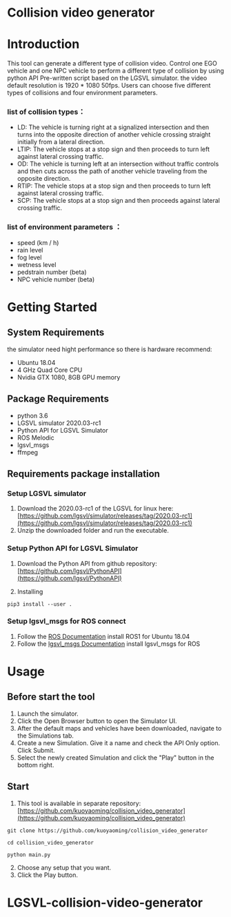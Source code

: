 # Collision video generator


# Introduction

This tool can generate a different type of collision video.  Control one EGO vehicle and one NPC vehicle to perform a different type of collision by using python API Pre-written script based on the LGSVL simulator. the video default resolution is 1920 * 1080 50fps. Users can choose five different types of collisions and four environment parameters.

### list of collision types：
* LD: The vehicle is turning right at a signalized intersection and then turns into the opposite direction of another vehicle crossing straight initially from a lateral direction.
* LTIP: The vehicle stops at a stop sign and then proceeds to turn left against lateral crossing traffic.
* OD: The vehicle is turning left at an intersection without traffic controls and then cuts across the path of another vehicle traveling from the opposite direction.
* RTIP: The vehicle stops at a stop sign and then proceeds to turn left against lateral crossing traffic.
* SCP: The vehicle stops at a stop sign and then proceeds against lateral crossing traffic.

### list of environment parameters ：
* speed (km / h)
* rain level
* fog level
* wetness level
* pedstrain number (beta)
* NPC vehicle number (beta)

# Getting Started

## System Requirements

the simulator need hight performance so there is hardware recommend:

* Ubuntu 18.04
* 4 GHz Quad Core CPU
* Nvidia GTX 1080, 8GB GPU memory

## Package Requirements

* python 3.6
* LGSVL simulator 2020.03-rc1
* Python API for LGSVL Simulator
* ROS Melodic
* lgsvl_msgs
* ffmpeg

## Requirements package installation

### Setup LGSVL simulator

1. Download the 2020.03-rc1 of the LGSVL for linux here: [https://github.com/lgsvl/simulator/releases/tag/2020.03-rc1](https://github.com/lgsvl/simulator/releases/tag/2020.03-rc1)
2. Unzip the downloaded folder and run the executable.

### Setup Python API for LGSVL Simulator

1. Download the Python API from github repository: [https://github.com/lgsvl/PythonAPI](https://github.com/lgsvl/PythonAPI)

2. Installing
```
pip3 install --user .
```
### Setup lgsvl_msgs for ROS connect
1. Follow the [ROS Documentation](http://wiki.ros.org/melodic/Installation/Ubuntu) install ROS1 for Ubuntu 18.04
2. Follow the [lgsvl_msgs Documentation](https://www.lgsvlsimulator.com/docs/lgsvl-msgs/) install lgsvl_msgs for ROS

# Usage

## Before start the tool
1. Launch the simulator.
2. Click the Open Browser button to open the Simulator UI.
3. After the default maps and vehicles have been downloaded, navigate to the Simulations tab.
4. Create a new Simulation. Give it a name and check the API Only option. Click Submit.
5. Select the newly created Simulation and click the "Play" button in the bottom right.

## Start
1. This tool is available in separate repository: [https://github.com/kuoyaoming/collision_video_generator](https://github.com/kuoyaoming/collision_video_generator)
```
git clone https://github.com/kuoyaoming/collision_video_generator

cd collision_video_generator

python main.py
```
2. Choose any setup that you want.
3. Click the Play button.
# LGSVL-collision-video-generator

